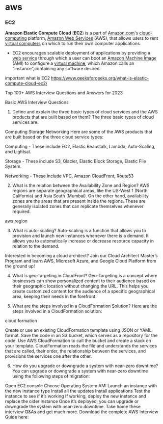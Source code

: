# aws

###  EC2
**Amazon Elastic Compute Cloud** (**EC2**) is a part of [Amazon.com](https://en.wikipedia.org/wiki/Amazon.com "Amazon.com")'s [cloud-computing](https://en.wikipedia.org/wiki/Cloud-computing "Cloud-computing") platform, [Amazon Web Services](https://en.wikipedia.org/wiki/Amazon_Web_Services "Amazon Web Services") (AWS), that allows users to rent [virtual computers](https://en.wikipedia.org/wiki/Virtual_computer "Virtual computer") on which to run their own computer applications.

 - EC2 encourages scalable deployment of applications by providing a [web service](https://en.wikipedia.org/wiki/Web_service "Web service") through which a user can boot an [Amazon Machine Image](https://en.wikipedia.org/wiki/Amazon_Machine_Image "Amazon Machine Image") (AMI) to configure a [virtual machine](https://en.wikipedia.org/wiki/Virtual_Machine "Virtual Machine"), which Amazon calls an "instance",containing any software desired.


important what is EC2 
 https://www.geeksforgeeks.org/what-is-elastic-compute-cloud-ec2/


Top 100+ AWS Interview Questions and Answers for 2023

Basic AWS Interview Questions
1. Define and explain the three basic types of cloud services and the AWS products that are built based on them?
The three basic types of cloud services are:

Computing
Storage
Networking
Here are some of the AWS products that are built based on the three cloud service types:

Computing - These include EC2, Elastic Beanstalk, Lambda, Auto-Scaling, and Lightsat.

Storage - These include S3, Glacier, Elastic Block Storage, Elastic File System.

Networking - These include VPC, Amazon CloudFront, Route53

2. What is the relation between the Availability Zone and Region?
AWS regions are separate geographical areas, like the US-West 1 (North California) and Asia South (Mumbai). On the other hand, availability zones are the areas that are present inside the regions. These are generally isolated zones that can replicate themselves whenever required.

aws region

3. What is auto-scaling?
Auto-scaling is a function that allows you to provision and launch new instances whenever there is a demand. It allows you to automatically increase or decrease resource capacity in relation to the demand.

Interested in becoming a cloud architect? Join our Cloud Architect Master’s Program and learn AWS, Microsoft Azure, and Google Cloud Platform from the ground up!

4. What is geo-targeting in CloudFront?
Geo-Targeting is a concept where businesses can show personalized content to their audience based on their geographic location without changing the URL. This helps you create customized content for the audience of a specific geographical area, keeping their needs in the forefront.

5. What are the steps involved in a CloudFormation Solution?
Here are the steps involved in a CloudFormation solution:

cloud formation

Create or use an existing CloudFormation template using JSON or YAML format.
Save the code in an S3 bucket, which serves as a repository for the code.
Use AWS CloudFormation to call the bucket and create a stack on your template. 
CloudFormation reads the file and understands the services that are called, their order, the relationship between the services, and provisions the services one after the other.


6. How do you upgrade or downgrade a system with near-zero downtime?
You can upgrade or downgrade a system with near-zero downtime using the following steps of migration:

Open EC2 console
Choose Operating System AMI
Launch an instance with the new instance type
Install all the updates
Install applications
Test the instance to see if it’s working
If working, deploy the new instance and replace the older instance
Once it’s deployed, you can upgrade or downgrade the system with near-zero downtime.
Take home these interview Q&As and get much more. Download the complete AWS Interview Guide here:

